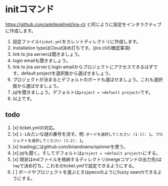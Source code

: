 # initコマンド

https://github.com/ankitpokhrel/jira-cli と同じように設定をインタラクティブに作成します。

1. 設定ファイル`ticket.yml`をカレントディレクトリに作成します。
2. Installation typeはCloud決め打ちです。(jira cliの確認事項)
3. link to jira serverは聞きましょう。
4. login emailも聞きましょう。
5. link to jira serverとlogin emailからプロジェクトにアクセスできるはずです。default projectを選択肢から選ばせましょう。
6. プロジェクトが決まるとデフォルトのボードも選ばせましょう。これも選択肢から選ばせましょう。
5. jqlを聞きましょう。デフォルトは`project = <default project>`です。
7. 以上です。

## todo

1. [x] ticket.ymlの対応。
2. [x] `1-1`みたいな謎の番号を消す。例: `ボードを選択してください (1-1): 1`。`プロジェクトを選択してください (1-2): 1`。
3. [x] loadingにはgithub.com/briandowns/spinnerを使う。
4. [x] jqlも聞く。そしてデフォルトは`project = <default project>`にする。
5. [x] 現状はmdファイルを格納するディレクトリ(mergeコマンドの出力先)は`tmp`で決め打ち。これをのticket.ymlで設定できるようにする。
6. [ ] ボードやプロジェクトを選ぶときはpecoのようにfuzzy searchできるようにする。
